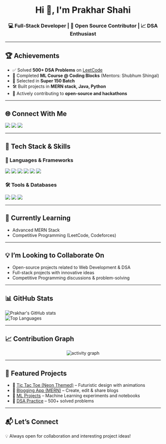 <h1 align="center">Hi 👋, I'm Prakhar Shahi</h1>
<h3 align="center">💻 Full-Stack Developer | 🚀 Open Source Contributor | 📈 DSA Enthusiast</h3>

---

## 🏆 Achievements
- ✅ Solved **500+ DSA Problems** on [LeetCode](https://leetcode.com/u/prakhar-1310/)
- 🥇 Completed **ML Course @ Coding Blocks** (Mentors: Shubhum Shingal)
- 🎯 Selected in **Super 150 Batch**
- 🛠️ Built projects in **MERN stack, Java, Python**
- 🌱 Actively contributing to **open-source and hackathons**

---

## 🌐 Connect With Me  
<p align="left">
<a href="https://www.linkedin.com/in/prakhar-shahi1310/" target="_blank"><img src="https://img.shields.io/badge/LinkedIn-blue?style=for-the-badge&logo=linkedin" /></a>
<a href="https://github.com/prakhar-1310" target="_blank"><img src="https://img.shields.io/badge/GitHub-181717?style=for-the-badge&logo=github" /></a>
<a href="mailto:prakharshahi9935@gmail.com"><img src="https://img.shields.io/badge/Gmail-D14836?style=for-the-badge&logo=gmail&logoColor=white" /></a>
</p>

---

## 🔨 Tech Stack & Skills  
### 🚀 Languages & Frameworks  
<p align="left">
  <img src="https://img.shields.io/badge/Java-ED8B00?style=for-the-badge&logo=openjdk&logoColor=white" />
  <img src="https://img.shields.io/badge/JavaScript-F7DF1E?style=for-the-badge&logo=javascript&logoColor=black" />
  <img src="https://img.shields.io/badge/Python-3776AB?style=for-the-badge&logo=python&logoColor=white" />
  <img src="https://img.shields.io/badge/React-20232A?style=for-the-badge&logo=react&logoColor=61DAFB" />
  <img src="https://img.shields.io/badge/Node.js-43853D?style=for-the-badge&logo=node.js&logoColor=white" />
  <img src="https://img.shields.io/badge/Express.js-000000?style=for-the-badge&logo=express&logoColor=white" />
</p>

### 🛠️ Tools & Databases  
<p align="left">
  <img src="https://img.shields.io/badge/Git-F05032?style=for-the-badge&logo=git&logoColor=white" />
  <img src="https://img.shields.io/badge/MongoDB-4EA94B?style=for-the-badge&logo=mongodb&logoColor=white" />
  <img src="https://img.shields.io/badge/SQL-003B57?style=for-the-badge&logo=postgresql&logoColor=white" />
</p>


---

## 🌱 Currently Learning  
- Advanced MERN Stack 
- Competitive Programming (LeetCode, Codeforces)  

---

## 💡 I’m Looking to Collaborate On  
- Open-source projects related to Web Development & DSA  
- Full-stack projects with innovative ideas  
- Competitive Programming discussions & problem-solving  


---

## 📊 GitHub Stats  
![Prakhar's GitHub stats](https://github-readme-stats.vercel.app/api?username=prakhar-1310&show_icons=true&theme=tokyonight)  
![Top Languages](https://github-readme-stats.vercel.app/api/top-langs/?username=prakhar-1310&layout=compact&theme=tokyonight)  


---

## 📈 Contribution Graph
<p align="center">
  <img src="https://github-readme-activity-graph.vercel.app/graph?username=yourusername&theme=react-dark" alt="activity graph" />
</p>

---

## 🌟 Featured Projects
- 🚀 [Tic Tac Toe (Neon Themed)](https://github.com/yourusername/TicTacToe) – Futuristic design with animations  
- 📝 [Blogging App (MERN)](https://github.com/yourusername/BlogApp) – Create, edit & share blogs  
- 🤖 [ML Projects](https://github.com/yourusername/ML-Projects) – Machine Learning experiments and notebooks  
- 📘 [DSA Practice](https://github.com/yourusername/DSA) – 500+ solved problems  

---

## 📬 Let’s Connect
💡 Always open for collaboration and interesting project ideas!  
